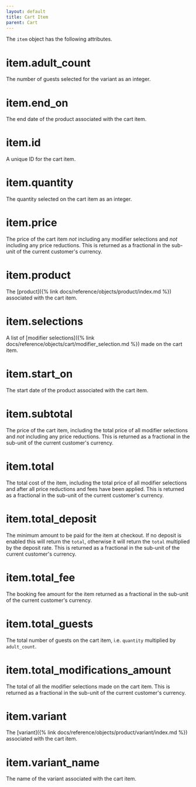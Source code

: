 ```yaml
---
layout: default
title: Cart Item
parent: Cart
---
```


The `item` object has the following attributes.

# item.adult_count

The number of guests selected for the variant as an integer.

# item.end_on

The end date of the product associated with the cart item.

# item.id

A unique ID for the cart item.

# item.quantity

The quantity selected on the cart item as an integer.

# item.price

The price of the cart item _not_ including any modifier selections and _not_ including any price reductions. This is returned as a fractional in the sub-unit of the current customer's currency.

# item.product

The [product]({% link docs/reference/objects/product/index.md %}) associated with the cart item.

# item.selections

A list of [modifier selections]({% link docs/reference/objects/cart/modifier_selection.md %}) made on the cart item.

# item.start_on

The start date of the product associated with the cart item.

# item.subtotal

The price of the cart item, including the total price of all modifier selections and _not_ including any price reductions. This is returned as a fractional in the sub-unit of the current customer's currency.

# item.total

The total cost of the item, including the total price of all modifier selections and after all price reductions and fees have been applied. This is returned as a fractional in the sub-unit of the current customer's currency.

# item.total_deposit

The minimum amount to be paid for the item at checkout. If no deposit is enabled this will return the `total`, otherwise it will return the `total` multiplied by the deposit rate. This is returned as a fractional in the sub-unit of the current customer's currency.

# item.total_fee

The booking fee amount for the item returned as a fractional in the sub-unit of the current customer's currency.

# item.total_guests

The total number of guests on the cart item, i.e. `quantity` multiplied by `adult_count`.

# item.total_modifications_amount

The total of all the modifier selections made on the cart item. This is returned as a fractional in the sub-unit of the current customer's currency.

# item.variant

The [variant]({% link docs/reference/objects/product/variant/index.md %}) associated with the cart item.

# item.variant_name

The name of the variant associated with the cart item.
